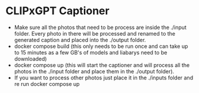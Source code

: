 # CLIPxGPT Captioner

- Make sure all the photos that need to be process are inside the ./input folder. Every photo in there will be processed and renamed to the generated caption and placed into the ./output folder.
- docker compose build (this only needs to be run once and can take up to 15 minutes as a few GB's of models and liabarys need to be downloaded)
- docker compose up (this will start the captioner and will process all the photos in the ./input folder and place them in the ./output folder).
- If you want to process other photos just place it in the ./inputs folder and re run docker compose up
